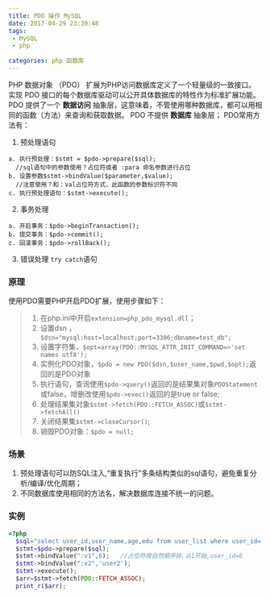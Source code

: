 ```yaml
---
title: PDO 操作 MySQL
date: 2017-04-29 23:39:48
tags: 
 - MySQL
 - php
 
categories: php 函数库
---
```


PHP 数据对象 （PDO） 扩展为PHP访问数据库定义了一个轻量级的一致接口。实现 PDO 接口的每个数据库驱动可以公开具体数据库的特性作为标准扩展功能。
PDO 提供了一个 **数据访问** 抽象层，这意味着，不管使用哪种数据库，都可以用相同的函数（方法）来查询和获取数据。 PDO 不提供 **数据库** 抽象层；
PDO常用方法有：

1. 预处理语句

 ```
 a. 执行预处理：$stmt = $pdo->prepare($sql);  
   //sql语句中的参数使用？占位符或者 :para 命名参数进行占位
 b. 设置参数$stmt->bindValue($parameter,$value);
   //注意使用？和：val占位符方式，此函数的参数标识符不同
 c. 执行预处理语句：$stmt->execute();

 ```

2. 事务处理

 ```
 a. 开启事务：$pdo->beginTransaction();
 b. 提交事务：$pdo->commit();
 c. 回滚事务：$pdo->rollBack();

 ```

3. 错误处理 `try catch`语句



### 原理
使用PDO需要PHP开启PDO扩展，使用步骤如下：
> 1. 在php.ini中开启`extension=php_pdo_mysql.dll`；
> 2. 设置dsn ，`$dsn="mysql:host=localhost;port=3306;dbname=test_db";`
> 3. 设置字符集，`$opt=array(PDO::MYSQL_ATTR_INIT_COMMAND=>'set names utf8');`
> 4. 实例化PDO对象，`$pdo = new PDO($dsn,$user_name,$pwd,$opt);`返回的是PDO对象
> 5. 执行语句，查询使用`$pdo->query()`返回的是结果集对象`PDOStatement`或false，增删改使用`$pdo->exec()`返回的是true or false;
> 6. 处理结果集对象`$stmt->fetch(PDO::FETCH_ASSOC)`或`$stmt->fetchAll()`
> 7. 关闭结果集`$stmt->closeCursor()`; 
> 8. 销毁PDO对象：`$pdo = null;` 


### 场景
1. 预处理语句可以防SQL注入,“重复执行”多条结构类似的sql语句，避免重复分析/编译/优化周期；
2. 不同数据库使用相同的方法名，解决数据库连接不统一的问题。


### 实例
```php
<?php
  $sql="select user_id,user_name,age,edu from user_list where user_id=:v1 and user_name=:v2";
  $stmt=$pdo->prepare($sql);
  $stmt->bindValue(":v1",6);   //占位符按自然顺序排,从1开始,user_id=6
  $stmt->bindValue(":v2",'user2');
  $stmt->execute();
  $arr=$stmt->fetch(PDO::FETCH_ASSOC);
  print_r($arr);
```